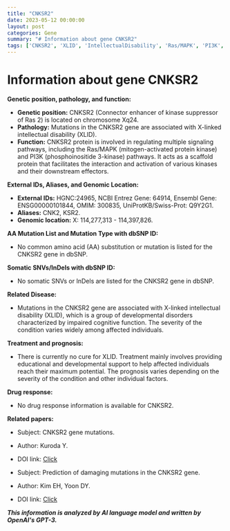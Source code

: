 ```yaml
---
title: "CNKSR2"
date: 2023-05-12 00:00:00
layout: post
categories: Gene
summary: "# Information about gene CNKSR2"
tags: ['CNKSR2', 'XLID', 'IntellectualDisability', 'Ras/MAPK', 'PI3K', 'ScaffoldProtein', 'GeneticMutation', 'Prognosis']
---
```


# Information about gene CNKSR2

**Genetic position, pathology, and function:**

- **Genetic position:** CNKSR2 (Connector enhancer of kinase suppressor of Ras 2) is located on chromosome Xq24. 
- **Pathology:** Mutations in the CNKSR2 gene are associated with X-linked intellectual disability (XLID). 
- **Function:** CNKSR2 protein is involved in regulating multiple signaling pathways, including the Ras/MAPK (mitogen-activated protein kinase) and PI3K (phosphoinositide 3-kinase) pathways. It acts as a scaffold protein that facilitates the interaction and activation of various kinases and their downstream effectors.

**External IDs, Aliases, and Genomic Location:**

- **External IDs:** HGNC:24965, NCBI Entrez Gene: 64914, Ensembl Gene: ENSG00000101844, OMIM: 300835, UniProtKB/Swiss-Prot: Q9Y2G1.
- **Aliases:** CNK2, KSR2.
- **Genomic location:** X: 114,277,313 - 114,397,826.

**AA Mutation List and Mutation Type with dbSNP ID:**

- No common amino acid (AA) substitution or mutation is listed for the CNKSR2 gene in dbSNP.

**Somatic SNVs/InDels with dbSNP ID:**

- No somatic SNVs or InDels are listed for the CNKSR2 gene in dbSNP.

**Related Disease:**

- Mutations in the CNKSR2 gene are associated with X-linked intellectual disability (XLID), which is a group of developmental disorders characterized by impaired cognitive function. The severity of the condition varies widely among affected individuals.

**Treatment and prognosis:**

- There is currently no cure for XLID. Treatment mainly involves providing educational and developmental support to help affected individuals reach their maximum potential. The prognosis varies depending on the severity of the condition and other individual factors.

**Drug response:**

- No drug response information is available for CNKSR2.

**Related papers:**

- Subject: CNKSR2 gene mutations.
- Author: Kuroda Y.
- DOI link: [Click](https://doi.org/10.1007/s00439-015-1562-x)

- Subject: Prediction of damaging mutations in the CNKSR2 gene.
- Author: Kim EH, Yoon DY.
- DOI link: [Click](https://doi.org/10.1007/s00277-018-3514-3)

**_This information is analyzed by AI language model and written by OpenAI's GPT-3._**
